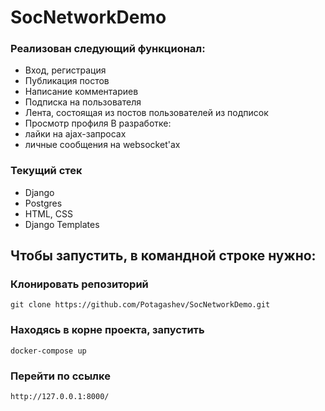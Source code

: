 # SocNetworkDemo
### Реализован следующий функционал:
- Вход, регистрация
- Публикация постов
- Написание комментариев
- Подписка на пользователя
- Лента, состоящая из постов пользователей из подписок
- Просмотр профиля
В разработке:
- лайки на ajax-запросах
- личные сообщения на websocket'ах
### Текущий стек
- Django
- Postgres
- HTML, CSS
- Django Templates 

## Чтобы запустить, в командной строке нужно:
### Клонировать репозиторий
```
git clone https://github.com/Potagashev/SocNetworkDemo.git
```
### Находясь в корне проекта, запустить
```
docker-compose up
```
### Перейти по ссылке
```
http://127.0.0.1:8000/
```
